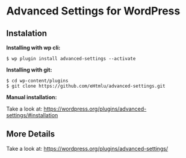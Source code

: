 Advanced Settings for WordPress
===============


## Instalation

**Installing with wp cli:**

```
$ wp plugin install advanced-settings --activate
```

**Installing with git:**

```
$ cd wp-content/plugins
$ git clone https://github.com/eHtmlu/advanced-settings.git
```

**Manual installation:**

Take a look at: https://wordpress.org/plugins/advanced-settings/#installation


## More Details

Take a look at: https://wordpress.org/plugins/advanced-settings/
